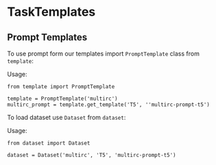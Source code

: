 # TaskTemplates 

## Prompt Templates

To use prompt form our templates import `PromptTemplate` class from `template`:

Usage:
```
from template import PromptTemplate

template = PromptTemplate('multirc')
multirc_prompt = template.get_template('T5', ''multirc-prompt-t5')
```

To load dataset use `Dataset` from `dataset`:

Usage:
```
from dataset import Dataset

dataset = Dataset('multirc', 'T5', 'multirc-prompt-t5')
```